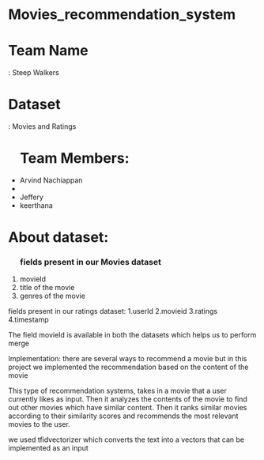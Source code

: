 # Movies_recommendation_system
<h1>Team Name</h1> : Steep Walkers

<h1>Dataset</h1> : Movies and Ratings

<ul><h1>Team Members:</h1>
  <li>Arvind Nachiappan<li> 
  <li>Jeffery</li>
  <li>keerthana</li>
</ul>
<h1>About dataset:</h1>
<ol>
<h3>fields present in our Movies dataset</h3>
    <li>movieId</li>
    <li>title of the movie</li>
    <li>genres of the movie</li>
</ol>
  fields present in our ratings dataset:
    1.userId
    2.movieid
    3.ratings
    4.timestamp
    
 The field movieId is available in both the datasets which helps us to perform merge
 
Implementation:
  there are several ways to recommend a movie but in this project we implemented the recommendation based on the content of the movie 
  
  This type of recommendation systems, takes in a movie that a user currently likes as input. 
  Then it analyzes the contents of the movie to find out other movies which have similar content. 
  Then it ranks similar movies according to their similarity scores and recommends the most relevant movies to the user.
  
  we used tfidvectorizer which converts the text into a vectors that can be implemented as an input
  
  
